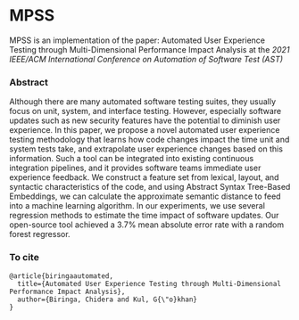 # MPSS

MPSS is an implementation of the paper: <bold> Automated User Experience Testing through Multi-Dimensional Performance Impact Analysis </strong> at the <em> 2021 IEEE/ACM International Conference on Automation of Software Test (AST) </em>

### Abstract
Although there are many automated software testing suites, they usually focus on unit, system, and interface testing. However, especially software updates such as new security features have the potential to diminish user experience. In this paper, we propose a novel automated user experience testing methodology that learns how code changes impact the time unit and system tests take, and extrapolate user experience changes based on this information. Such a tool can be integrated into existing continuous integration pipelines, and it provides software teams immediate user experience feedback. We construct a feature set from lexical, layout, and syntactic characteristics of the code, and using Abstract Syntax Tree-Based Embeddings, we can calculate the approximate semantic distance to feed into a machine learning algorithm. In our experiments, we use several regression methods to estimate the time impact of software updates. Our open-source tool achieved a 3.7% mean absolute error rate with a random forest regressor.

### To cite
```
@article{biringaautomated,
  title={Automated User Experience Testing through Multi-Dimensional Performance Impact Analysis},
  author={Biringa, Chidera and Kul, G{\"o}khan}
}
```

